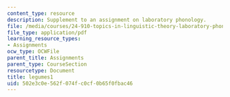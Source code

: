 ```yaml
---
content_type: resource
description: Supplement to an assignment on laboratory phonology.
file: /media/courses/24-910-topics-in-linguistic-theory-laboratory-phonology-spring-2007/502e3c0e562f074fc0cf0b65f0fbac46_legumes1.pdf
file_type: application/pdf
learning_resource_types:
- Assignments
ocw_type: OCWFile
parent_title: Assignments
parent_type: CourseSection
resourcetype: Document
title: legumes1
uid: 502e3c0e-562f-074f-c0cf-0b65f0fbac46
---
```


